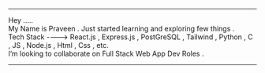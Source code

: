 <hr>  
  Hey .....
  <br> My Name is Praveen . Just started learning and exploring few things .<br>
  Tech Stack ---->  React.js , Express.js ,  PostGreSQL , Tailwind , Python , C , JS , Node.js , Html , Css , etc.<br>
  I’m looking to collaborate on Full Stack Web App Dev Roles .
 <hr> 
 


<!---**praveen24sriv/praveen24sriv** is a ✨ _special_ ✨ repository because its `README.md` (this file) appears on your GitHub profile.

Here are some ideas to get you started:

- 🔭 I’m currently working on ...💁🏻
- 
- 👯 I’m looking to collaborate on ...
- 🤔 I’m looking for help with ...
- 💬 Ask me about ...
- 📫 How to reach me: ...
- 😄 Pronouns: ...
- ⚡ Fun fact: ...
-->
